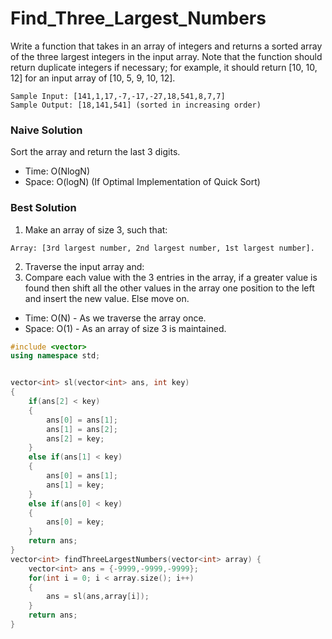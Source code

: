 # Find_Three_Largest_Numbers

Write a function that takes in an array of integers and returns a sorted array of the three largest integers in the input array. Note that the function should return duplicate integers if necessary; for example, it should return [10, 10, 12] for an input array of [10, 5, 9, 10, 12].

```
Sample Input: [141,1,17,-7,-17,-27,18,541,8,7,7]
Sample Output: [18,141,541] (sorted in increasing order)
```
### Naive Solution
Sort the array and return the last 3 digits.

* Time: O(NlogN) 
* Space: O(logN) (If Optimal Implementation of Quick Sort)
### Best Solution
1. Make an array of size 3, such that:
```
Array: [3rd largest number, 2nd largest number, 1st largest number].
```
2. Traverse the input array and:
3. Compare each value with the 3 entries in the array, if a greater value is found then shift all the other values in the array one position to the left and insert the new value. Else move on.

* Time: O(N) - As we traverse the array once.
* Space: O(1) - As an array of size 3 is maintained.
```C++
#include <vector>
using namespace std;


vector<int> sl(vector<int> ans, int key)
{
	if(ans[2] < key)
	{
		ans[0] = ans[1];
		ans[1] = ans[2];
		ans[2] = key;
	}
	else if(ans[1] < key)
	{
		ans[0] = ans[1];
		ans[1] = key;
	}
	else if(ans[0] < key)
	{
		ans[0] = key;
	}
	return ans;
}
vector<int> findThreeLargestNumbers(vector<int> array) {
	vector<int> ans = {-9999,-9999,-9999};
	for(int i = 0; i < array.size(); i++)
	{
		ans = sl(ans,array[i]);
	}
	return ans;
}
```
